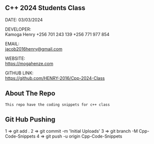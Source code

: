 
## C++ 2024 Students Class 

DATE: 03/03/2024

DEVELOPER:		
        Kamoga Henry
        +256 701 243 139
        +256 771 977 854

EMAIL:			
    jacob2016henry@gmail.com
 
WEBSITE:			
        https://mogahenze.com

GITHUB LINK:    
            https://github.com/HENRY-2016/Cpp-2024-Class


## About The Repo
    This repo have the coding snippets for c++ class               

## Git Hub Pushing
1 => git add .
2 => git commit -m 'Initial  Uploads'
3 => git branch -M Cpp-Code-Snippets
4 => git push -u origin Cpp-Code-Snippets